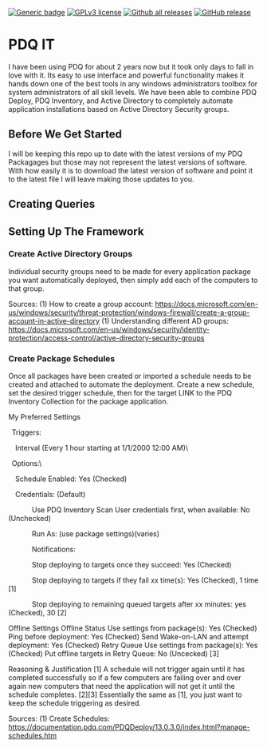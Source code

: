 [![Generic badge](https://img.shields.io/badge/Maintained-Yes-Green.svg)](#) [![GPLv3 license](https://img.shields.io/badge/License-GPLv3-blue.svg)](http://perso.crans.org/besson/LICENSE.html) [![Github all releases](https://img.shields.io/github/downloads/HellBomb/PDQit/total.svg)](https://GitHub.com/HellBomb/PDQit/releases/) [![GitHub release](https://img.shields.io/github/release/HellBomb/PDQit.svg)](https://GitHub.com/HellBomb/PDQit/releases/)

# PDQ IT
I have been using PDQ for about 2 years now but it took only days to fall in love with it. Its easy to use interface and powerful functionality makes it hands down one of the best tools in any windows administrators toolbox for system administrators of all skill levels. We have been able to combine PDQ Deploy, PDQ Inventory, and Active Directory to completely automate application installations based on Active Directory Security groups.

## Before We Get Started
I will be keeping this repo up to date with the latest versions of my PDQ Packagages but those may not represent the latest versions of software. With how easily it is to download the latest version of software and point it to the latest file I will leave making those updates to you.

## Creating Queries

## Setting Up The Framework


### Create Active Directory Groups
Individual security groups need to be made for every application package you want automatically deployed, then simply add each of the computers to that group. 

Sources:
     (1) How to create a group account: https://docs.microsoft.com/en-us/windows/security/threat-protection/windows-firewall/create-a-group-account-in-active-directory
     (1) Understanding different AD groups: https://docs.microsoft.com/en-us/windows/security/identity-protection/access-control/active-directory-security-groups

### Create Package Schedules
Once all packages have been created or imported a schedule needs to be created and attached to automate the deployment. Create a new schedule, set the desired trigger schedule, then for the target LINK to the PDQ Inventory Collection for the package application. 

My Preferred Settings

&ensp;Triggers:<br/>

&ensp;&ensp;Interval (Every 1 hour starting at 1/1/2000 12:00 AM)\

&ensp;Options:\

&ensp;&ensp;Schedule Enabled: Yes (Checked)  

&ensp;&ensp;Credentials: (Default)

&nbsp;&nbsp;&nbsp;&nbsp;&nbsp;&nbsp;&nbsp;&nbsp;&nbsp;&nbsp;&nbsp;&nbsp;Use PDQ Inventory Scan User credentials first, when available: No (Unchecked)

&nbsp;&nbsp;&nbsp;&nbsp;&nbsp;&nbsp;&nbsp;&nbsp;&nbsp;&nbsp;&nbsp;&nbsp;Run As: (use package settings)(varies)
    
&nbsp;&nbsp;&nbsp;&nbsp;&nbsp;&nbsp;&nbsp;&nbsp;&nbsp;&nbsp;&nbsp;&nbsp;Notifications: 
    
&nbsp;&nbsp;&nbsp;&nbsp;&nbsp;&nbsp;&nbsp;&nbsp;&nbsp;&nbsp;&nbsp;&nbsp;Stop deploying to targets once they succeed: Yes (Checked)
    
&nbsp;&nbsp;&nbsp;&nbsp;&nbsp;&nbsp;&nbsp;&nbsp;&nbsp;&nbsp;&nbsp;&nbsp;Stop deploying to targets if they fail xx time(s): Yes (Checked), 1 time [1]
    
&nbsp;&nbsp;&nbsp;&nbsp;&nbsp;&nbsp;&nbsp;&nbsp;&nbsp;&nbsp;&nbsp;&nbsp;Stop deploying to remaining queued targets after xx minutes: yes (Checked), 30 [2]
    

  Offline Settings
    Offline Status
      Use settings from package(s): Yes (Checked)
      Ping before deployment: Yes (Checked)
      Send Wake-on-LAN and attempt deployment: Yes (Checked)
    Retry Queue
      Use settings from package(s): Yes (Checked)
      Put offline targets in Retry Queue: No (Uncecked) [3]

Reasoning & Justification
  [1] A schedule will not trigger again until it has completed successfully so if a few computers are failing over and over again new computers that need the application will not get it until the schedule completes.
  [2][3] Essentially the same as [1], you just want to keep the schedule triggering as desired.
  
Sources:
     (1) Create Schedules: https://documentation.pdq.com/PDQDeploy/13.0.3.0/index.html?manage-schedules.htm
